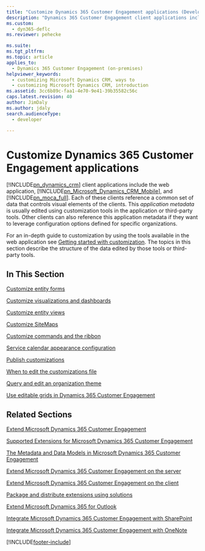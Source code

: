 ```yaml
---
title: "Customize Dynamics 365 Customer Engagement applications (Developer Guide for Dynamics 365 Customer Engagement) | MicrosoftDocs"
description: "Dynamics 365 Customer Engagement client applications include the web application, Dynamics 365 for phones, and Dynamics 365 for tablets. Each of these clients reference a common set of data that controls visual elements of the clients. This application metadata is usually edited using customization tools in the application or third-party tools. Other clients can also reference this application metadata if they want to leverage configuration options defined for specific organizations."
ms.custom: 
  - dyn365-deflc
ms.reviewer: pehecke

ms.suite: 
ms.tgt_pltfrm: 
ms.topic: article
applies_to: 
  - Dynamics 365 Customer Engagement (on-premises)
helpviewer_keywords: 
  - customizing Microsoft Dynamics CRM, ways to
  - customizing Microsoft Dynamics CRM, introduction
ms.assetid: 3cc6b89c-faa1-4e70-9e41-39b35582c56c
caps.latest.revision: 40
author: JimDaly
ms.author: jdaly
search.audienceType: 
  - developer

---
```

# Customize Dynamics 365 Customer Engagement applications

[!INCLUDE[pn_dynamics_crm](../../includes/pn-dynamics-crm.md)] client applications include the web application, [!INCLUDE[pn_Microsoft_Dynamics_CRM_Mobile](../../includes/pn-dyn-365-phones.md)], and [!INCLUDE[pn_moca_full](../../includes/pn-moca-full.md)]. Each of these clients reference a common set of data that controls visual elements of the clients. This *application metadata* is usually edited using customization tools in the application or third-party tools. Other clients can also reference this application metadata if they want to leverage configuration options defined for specific organizations.  
  
 For an in-depth guide to customization by using the tools available in the web application see [Getting started with customization](../../customize/getting-started-customization.md). The topics in this section describe the structure of the data edited by those tools or third-party tools.  
  
## In This Section  
 [Customize entity forms](customize-entity-forms.md)  
  
 [Customize visualizations and dashboards](customize-visualizations-dashboards.md)  
  
 [Customize entity views](customize-entity-views.md)  
  
 [Customize SiteMaps](customize-sitemaps.md)  
  
 [Customize commands and the ribbon](customize-commands-ribbon.md)  
  
 [Service calendar appearance configuration](service-calendar-appearance-configuration.md)  
  
 [Publish customizations](publish-customizations.md)  
  
 [When to edit the customizations file](when-edit-customization-file.md)  
  
 [Query and edit an organization theme](query-and-edit-an-organization-theme.md)  
  
 [Use editable grids in Dynamics 365 Customer Engagement](use-editable-grids-dynamics-365.md)  
  
## Related Sections  
 [Extend Microsoft Dynamics 365 Customer Engagement](../extend-dynamics-365-server.md)  
  
 [Supported Extensions for Microsoft Dynamics 365 Customer Engagement](../supported-extensions.md)  
  
 [The Metadata and Data Models in Microsoft Dynamics 365 Customer Engagement](../metadata-data-models.md)  
  
 [Extend Microsoft Dynamics 365 Customer Engagement on the server](../extend-dynamics-365-server.md)  
  
 [Extend Microsoft Dynamics 365 Customer Engagement on the client](../extend-client.md)  
  
 [Package and distribute extensions using solutions](../package-distribute-extensions-use-solutions.md)   
  
 [Extend Microsoft Dynamics 365 for Outlook](../extend-customer-engagement-outlook.md)  
  
 [Integrate Microsoft Dynamics 365 Customer Engagement with SharePoint](../integration-dev/integrate-sharepoint.md)  
  
 [Integrate Microsoft Dynamics 365 Customer Engagement with OneNote](../integration-dev/integrate-onenote.md) 


[!INCLUDE[footer-include](../../../../includes/footer-banner.md)]
